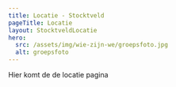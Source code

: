 ```yaml
---
title: Locatie - Stocktveld
pageTitle: Locatie
layout: StocktveldLocatie
hero:
  src: /assets/img/wie-zijn-we/groepsfoto.jpg
  alt: groepsfoto
---
```

Hier komt de de locatie pagina
